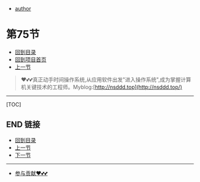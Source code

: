 + [author](https://github.com/3293172751)
# 第75节
+ [回到目录](../README.md)
+ [回到项目首页](../../README.md)
+ [上一节](74.md)
> ❤️💕💕真正动手时间操作系统,从应用软件出发"进入操作系统",成为掌握计算机关键技术的工程师。Myblog:[http://nsddd.top](http://nsddd.top/)
---
[TOC]





## END 链接
+ [回到目录](../README.md)
+ [上一节](74.md)
+ [下一节](76.md)
---
+ [参与贡献❤️💕💕](https://github.com/3293172751/Block_Chain/blob/master/Git/git-contributor.md)